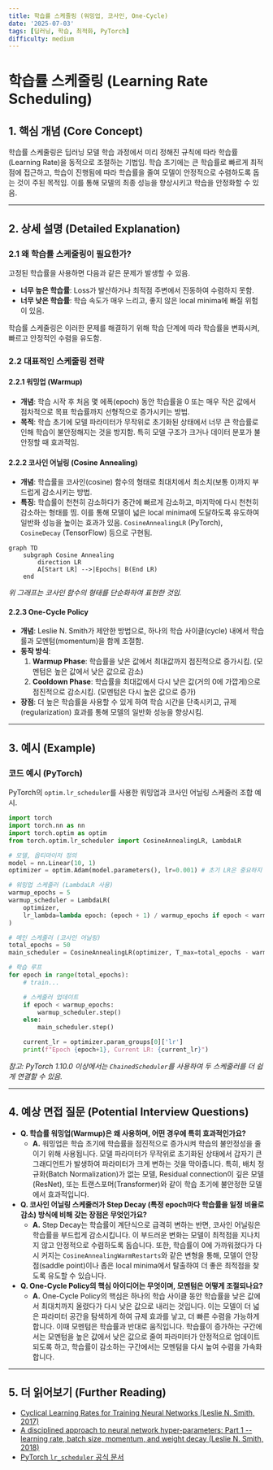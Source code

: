 ```yaml
---
title: 학습률 스케줄링 (워밍업, 코사인, One-Cycle)
date: '2025-07-03'
tags: [딥러닝, 학습, 최적화, PyTorch]
difficulty: medium
---
```


# 학습률 스케줄링 (Learning Rate Scheduling)

## 1. 핵심 개념 (Core Concept)

학습률 스케줄링은 딥러닝 모델 학습 과정에서 미리 정해진 규칙에 따라 학습률(Learning Rate)을 동적으로 조절하는 기법임. 학습 초기에는 큰 학습률로 빠르게 최적점에 접근하고, 학습이 진행됨에 따라 학습률을 줄여 모델이 안정적으로 수렴하도록 돕는 것이 주된 목적임. 이를 통해 모델의 최종 성능을 향상시키고 학습을 안정화할 수 있음.

______________________________________________________________________

## 2. 상세 설명 (Detailed Explanation)

### 2.1 왜 학습률 스케줄링이 필요한가?

고정된 학습률을 사용하면 다음과 같은 문제가 발생할 수 있음.

- **너무 높은 학습률**: Loss가 발산하거나 최적점 주변에서 진동하여 수렴하지 못함.
- **너무 낮은 학습률**: 학습 속도가 매우 느리고, 좋지 않은 local minima에 빠질 위험이 있음.

학습률 스케줄링은 이러한 문제를 해결하기 위해 학습 단계에 따라 학습률을 변화시켜, 빠르고 안정적인 수렴을 유도함.

### 2.2 대표적인 스케줄링 전략

#### 2.2.1 워밍업 (Warmup)

- **개념**: 학습 시작 후 처음 몇 에폭(epoch) 동안 학습률을 0 또는 매우 작은 값에서 점차적으로 목표 학습률까지 선형적으로 증가시키는 방법.
- **목적**: 학습 초기에 모델 파라미터가 무작위로 초기화된 상태에서 너무 큰 학습률로 인해 학습이 불안정해지는 것을 방지함. 특히 모델 구조가 크거나 데이터 분포가 불안정할 때 효과적임.

#### 2.2.2 코사인 어닐링 (Cosine Annealing)

- **개념**: 학습률을 코사인(cosine) 함수의 형태로 최대치에서 최소치(보통 0)까지 부드럽게 감소시키는 방법.
- **특징**: 학습률이 천천히 감소하다가 중간에 빠르게 감소하고, 마지막에 다시 천천히 감소하는 형태를 띰. 이를 통해 모델이 넓은 local minima에 도달하도록 유도하여 일반화 성능을 높이는 효과가 있음. `CosineAnnealingLR` (PyTorch), `CosineDecay` (TensorFlow) 등으로 구현됨.

```mermaid
graph TD
    subgraph Cosine Annealing
        direction LR
        A[Start LR] -->|Epochs| B(End LR)
    end
```

*위 그래프는 코사인 함수의 형태를 단순화하여 표현한 것임.*

#### 2.2.3 One-Cycle Policy

- **개념**: Leslie N. Smith가 제안한 방법으로, 하나의 학습 사이클(cycle) 내에서 학습률과 모멘텀(momentum)을 함께 조절함.
- **동작 방식**:
  1. **Warmup Phase**: 학습률을 낮은 값에서 최대값까지 점진적으로 증가시킴. (모멘텀은 높은 값에서 낮은 값으로 감소)
  1. **Cooldown Phase**: 학습률을 최대값에서 다시 낮은 값(거의 0에 가깝게)으로 점진적으로 감소시킴. (모멘텀은 다시 높은 값으로 증가)
- **장점**: 더 높은 학습률을 사용할 수 있게 하여 학습 시간을 단축시키고, 규제(regularization) 효과를 통해 모델의 일반화 성능을 향상시킴.

______________________________________________________________________

## 3. 예시 (Example)

### 코드 예시 (PyTorch)

PyTorch의 `optim.lr_scheduler`를 사용한 워밍업과 코사인 어닐링 스케줄러 조합 예시.

```python
import torch
import torch.nn as nn
import torch.optim as optim
from torch.optim.lr_scheduler import CosineAnnealingLR, LambdaLR

# 모델, 옵티마이저 정의
model = nn.Linear(10, 1)
optimizer = optim.Adam(model.parameters(), lr=0.001) # 초기 LR은 중요하지 않음

# 워밍업 스케줄러 (LambdaLR 사용)
warmup_epochs = 5
warmup_scheduler = LambdaLR(
    optimizer,
    lr_lambda=lambda epoch: (epoch + 1) / warmup_epochs if epoch < warmup_epochs else 1
)

# 메인 스케줄러 (코사인 어닐링)
total_epochs = 50
main_scheduler = CosineAnnealingLR(optimizer, T_max=total_epochs - warmup_epochs)

# 학습 루프
for epoch in range(total_epochs):
    # train...

    # 스케줄러 업데이트
    if epoch < warmup_epochs:
        warmup_scheduler.step()
    else:
        main_scheduler.step()

    current_lr = optimizer.param_groups[0]['lr']
    print(f"Epoch {epoch+1}, Current LR: {current_lr}")

```

*참고: PyTorch 1.10.0 이상에서는 `ChainedScheduler`를 사용하여 두 스케줄러를 더 쉽게 연결할 수 있음.*

______________________________________________________________________

## 4. 예상 면접 질문 (Potential Interview Questions)

- **Q. 학습률 워밍업(Warmup)은 왜 사용하며, 어떤 경우에 특히 효과적인가요?**
  - **A.** 워밍업은 학습 초기에 학습률을 점진적으로 증가시켜 학습의 불안정성을 줄이기 위해 사용됩니다. 모델 파라미터가 무작위로 초기화된 상태에서 갑자기 큰 그래디언트가 발생하여 파라미터가 크게 변하는 것을 막아줍니다. 특히, 배치 정규화(Batch Normalization)가 없는 모델, Residual connection이 깊은 모델(ResNet), 또는 트랜스포머(Transformer)와 같이 학습 초기에 불안정한 모델에서 효과적입니다.
- **Q. 코사인 어닐링 스케줄러가 Step Decay (특정 epoch마다 학습률을 일정 비율로 감소) 방식에 비해 갖는 장점은 무엇인가요?**
  - **A.** Step Decay는 학습률이 계단식으로 급격히 변하는 반면, 코사인 어닐링은 학습률을 부드럽게 감소시킵니다. 이 부드러운 변화는 모델이 최적점을 지나치지 않고 안정적으로 수렴하도록 돕습니다. 또한, 학습률이 0에 가까워졌다가 다시 커지는 `CosineAnnealingWarmRestarts`와 같은 변형을 통해, 모델이 안장점(saddle point)이나 좁은 local minima에서 탈출하여 더 좋은 최적점을 찾도록 유도할 수 있습니다.
- **Q. One-Cycle Policy의 핵심 아이디어는 무엇이며, 모멘텀은 어떻게 조절되나요?**
  - **A.** One-Cycle Policy의 핵심은 하나의 학습 사이클 동안 학습률을 낮은 값에서 최대치까지 올렸다가 다시 낮은 값으로 내리는 것입니다. 이는 모델이 더 넓은 파라미터 공간을 탐색하게 하여 규제 효과를 낳고, 더 빠른 수렴을 가능하게 합니다. 이때 모멘텀은 학습률과 반대로 움직입니다. 학습률이 증가하는 구간에서는 모멘텀을 높은 값에서 낮은 값으로 줄여 파라미터가 안정적으로 업데이트되도록 하고, 학습률이 감소하는 구간에서는 모멘텀을 다시 높여 수렴을 가속화합니다.

______________________________________________________________________

## 5. 더 읽어보기 (Further Reading)

- [Cyclical Learning Rates for Training Neural Networks (Leslie N. Smith, 2017)](https://arxiv.org/abs/1506.01186)
- [A disciplined approach to neural network hyper-parameters: Part 1 -- learning rate, batch size, momentum, and weight decay (Leslie N. Smith, 2018)](https://arxiv.org/abs/1803.09820)
- [PyTorch `lr_scheduler` 공식 문서](https://pytorch.org/docs/stable/optim.html#how-to-adjust-learning-rate)
